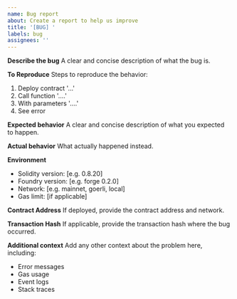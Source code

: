 ```yaml
---
name: Bug report
about: Create a report to help us improve
title: '[BUG] '
labels: bug
assignees: ''
---
```


**Describe the bug**
A clear and concise description of what the bug is.

**To Reproduce**
Steps to reproduce the behavior:
1. Deploy contract '...'
2. Call function '....'
3. With parameters '....'
4. See error

**Expected behavior**
A clear and concise description of what you expected to happen.

**Actual behavior**
What actually happened instead.

**Environment**
- Solidity version: [e.g. 0.8.20]
- Foundry version: [e.g. forge 0.2.0]
- Network: [e.g. mainnet, goerli, local]
- Gas limit: [if applicable]

**Contract Address**
If deployed, provide the contract address and network.

**Transaction Hash**
If applicable, provide the transaction hash where the bug occurred.

**Additional context**
Add any other context about the problem here, including:
- Error messages
- Gas usage
- Event logs
- Stack traces
